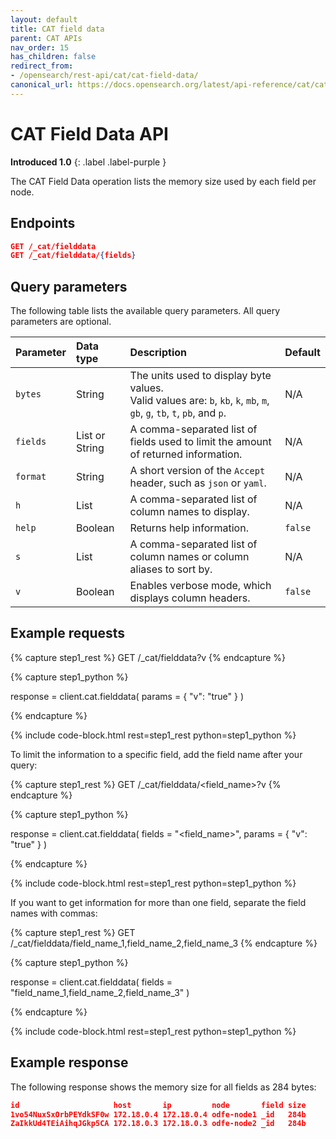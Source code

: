 ```yaml
---
layout: default
title: CAT field data
parent: CAT APIs
nav_order: 15
has_children: false
redirect_from:
- /opensearch/rest-api/cat/cat-field-data/
canonical_url: https://docs.opensearch.org/latest/api-reference/cat/cat-field-data/
---
```


# CAT Field Data API
**Introduced 1.0**
{: .label .label-purple }

The CAT Field Data operation lists the memory size used by each field per node.

<!-- spec_insert_start
api: cat.fielddata
component: endpoints
-->
## Endpoints
```json
GET /_cat/fielddata
GET /_cat/fielddata/{fields}
```
<!-- spec_insert_end -->


<!-- spec_insert_start
api: cat.fielddata
component: query_parameters
columns: Parameter, Data type, Description, Default
include_deprecated: false
-->
## Query parameters

The following table lists the available query parameters. All query parameters are optional.

| Parameter | Data type | Description | Default |
| :--- | :--- | :--- | :--- |
| `bytes` | String | The units used to display byte values. <br> Valid values are: `b`, `kb`, `k`, `mb`, `m`, `gb`, `g`, `tb`, `t`, `pb`, and `p`. | N/A |
| `fields` | List or String | A comma-separated list of fields used to limit the amount of returned information. | N/A |
| `format` | String | A short version of the `Accept` header, such as `json` or `yaml`. | N/A |
| `h` | List | A comma-separated list of column names to display. | N/A |
| `help` | Boolean | Returns help information. | `false` |
| `s` | List | A comma-separated list of column names or column aliases to sort by. | N/A |
| `v` | Boolean | Enables verbose mode, which displays column headers. | `false` |

<!-- spec_insert_end -->

## Example requests

<!-- spec_insert_start
component: example_code
rest: GET /_cat/fielddata?v
-->
{% capture step1_rest %}
GET /_cat/fielddata?v
{% endcapture %}

{% capture step1_python %}


response = client.cat.fielddata(
  params = { "v": "true" }
)

{% endcapture %}

{% include code-block.html
    rest=step1_rest
    python=step1_python %}
<!-- spec_insert_end -->

To limit the information to a specific field, add the field name after your query:

<!-- spec_insert_start
component: example_code
rest: GET /_cat/fielddata/<field_name>?v
-->
{% capture step1_rest %}
GET /_cat/fielddata/<field_name>?v
{% endcapture %}

{% capture step1_python %}


response = client.cat.fielddata(
  fields = "<field_name>",
  params = { "v": "true" }
)

{% endcapture %}

{% include code-block.html
    rest=step1_rest
    python=step1_python %}
<!-- spec_insert_end -->

If you want to get information for more than one field, separate the field names with commas:

<!-- spec_insert_start
component: example_code
rest: GET /_cat/fielddata/field_name_1,field_name_2,field_name_3
-->
{% capture step1_rest %}
GET /_cat/fielddata/field_name_1,field_name_2,field_name_3
{% endcapture %}

{% capture step1_python %}


response = client.cat.fielddata(
  fields = "field_name_1,field_name_2,field_name_3"
)

{% endcapture %}

{% include code-block.html
    rest=step1_rest
    python=step1_python %}
<!-- spec_insert_end -->

## Example response

The following response shows the memory size for all fields as 284 bytes:

```json
id                     host       ip         node       field size
1vo54NuxSxOrbPEYdkSF0w 172.18.0.4 172.18.0.4 odfe-node1 _id   284b
ZaIkkUd4TEiAihqJGkp5CA 172.18.0.3 172.18.0.3 odfe-node2 _id   284b
```
